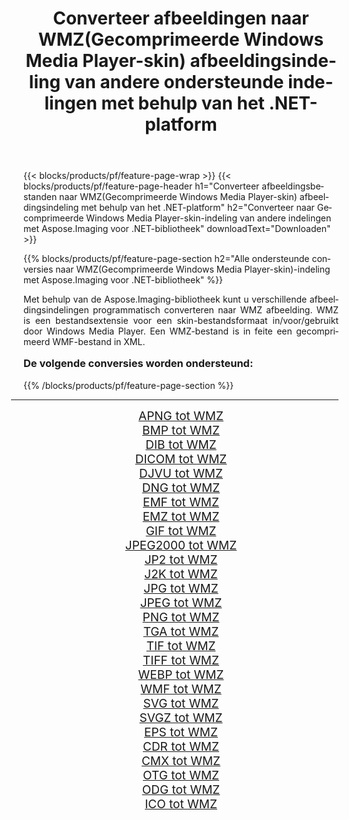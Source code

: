 ﻿---
title: Converteer afbeeldingen naar WMZ(Gecomprimeerde Windows Media Player-skin) afbeeldingsindeling van andere ondersteunde indelingen met behulp van het .NET-platform 
weight: 3920
url: /nl/net/conversion/to/wmz/ 
lang: nl
langdirlevel: 2
locales: zh-hans,ja,it,ru,de,es,fr,nl,id,lt,pl,pt,vi,tr,ko,zh-hant,ar,hi,th,sv,cs,uk,he
description: Met Aspose.Imaging voor .NET-bibliotheek is het eenvoudig om te converteren naar WMZ(Gecomprimeerde Windows Media Player-skin) vanuit andere ondersteunde afbeeldingsindelingen
---

{{< blocks/products/pf/feature-page-wrap >}}
{{< blocks/products/pf/feature-page-header h1="Converteer afbeeldingsbestanden naar WMZ(Gecomprimeerde Windows Media Player-skin) afbeeldingsindeling met behulp van het .NET-platform" h2="Converteer naar Gecomprimeerde Windows Media Player-skin-indeling van andere indelingen met Aspose.Imaging voor .NET-bibliotheek" downloadText="Downloaden" >}}


{{% blocks/products/pf/feature-page-section  h2="Alle ondersteunde conversies naar WMZ(Gecomprimeerde Windows Media Player-skin)-indeling met Aspose.Imaging voor .NET-bibliotheek" %}}
<p align=justify>Met behulp van de Aspose.Imaging-bibliotheek kunt u verschillende afbeeldingsindelingen programmatisch converteren naar WMZ afbeelding. WMZ is een bestandsextensie voor een skin-bestandsformaat in/voor/gebruikt door Windows Media Player. Een WMZ-bestand is in feite een gecomprimeerd WMF-bestand in XML.</p>
<h3 style="margin-top:16px;">
De volgende conversies worden ondersteund:
</h3>
{{% /blocks/products/pf/feature-page-section %}}
<div class="container-fluid productfamilypage bg-gray">
    <div class="convertypes bg-gray agp-content section">
        <div class="container">
		<hr style="margin-left:-20px;"/>
		<div class="row other-converters" style="gap: 10px;font-size: 19px;text-align:center;">
		    <div class='col-md-3 other-converter remove-lp remove-rp'><a href="/imaging/nl/net/conversion/apng-to-wmz/" style="padding:15px;">APNG tot WMZ</a></div>
<div class='col-md-3 other-converter remove-lp remove-rp'><a href="/imaging/nl/net/conversion/bmp-to-wmz/" style="padding:15px;">BMP tot WMZ</a></div>
<div class='col-md-3 other-converter remove-lp remove-rp'><a href="/imaging/nl/net/conversion/dib-to-wmz/" style="padding:15px;">DIB tot WMZ</a></div>
<div class='col-md-3 other-converter remove-lp remove-rp'><a href="/imaging/nl/net/conversion/dicom-to-wmz/" style="padding:15px;">DICOM tot WMZ</a></div>
<div class='col-md-3 other-converter remove-lp remove-rp'><a href="/imaging/nl/net/conversion/djvu-to-wmz/" style="padding:15px;">DJVU tot WMZ</a></div>
<div class='col-md-3 other-converter remove-lp remove-rp'><a href="/imaging/nl/net/conversion/dng-to-wmz/" style="padding:15px;">DNG tot WMZ</a></div>
<div class='col-md-3 other-converter remove-lp remove-rp'><a href="/imaging/nl/net/conversion/emf-to-wmz/" style="padding:15px;">EMF tot WMZ</a></div>
<div class='col-md-3 other-converter remove-lp remove-rp'><a href="/imaging/nl/net/conversion/emz-to-wmz/" style="padding:15px;">EMZ tot WMZ</a></div>
<div class='col-md-3 other-converter remove-lp remove-rp'><a href="/imaging/nl/net/conversion/gif-to-wmz/" style="padding:15px;">GIF tot WMZ</a></div>
<div class='col-md-3 other-converter remove-lp remove-rp'><a href="/imaging/nl/net/conversion/jpeg2000-to-wmz/" style="padding:15px;">JPEG2000 tot WMZ</a></div>
<div class='col-md-3 other-converter remove-lp remove-rp'><a href="/imaging/nl/net/conversion/jp2-to-wmz/" style="padding:15px;">JP2 tot WMZ</a></div>
<div class='col-md-3 other-converter remove-lp remove-rp'><a href="/imaging/nl/net/conversion/j2k-to-wmz/" style="padding:15px;">J2K tot WMZ</a></div>
<div class='col-md-3 other-converter remove-lp remove-rp'><a href="/imaging/nl/net/conversion/jpg-to-wmz/" style="padding:15px;">JPG tot WMZ</a></div>
<div class='col-md-3 other-converter remove-lp remove-rp'><a href="/imaging/nl/net/conversion/jpeg-to-wmz/" style="padding:15px;">JPEG tot WMZ</a></div>
<div class='col-md-3 other-converter remove-lp remove-rp'><a href="/imaging/nl/net/conversion/png-to-wmz/" style="padding:15px;">PNG tot WMZ</a></div>
<div class='col-md-3 other-converter remove-lp remove-rp'><a href="/imaging/nl/net/conversion/tga-to-wmz/" style="padding:15px;">TGA tot WMZ</a></div>
<div class='col-md-3 other-converter remove-lp remove-rp'><a href="/imaging/nl/net/conversion/tif-to-wmz/" style="padding:15px;">TIF tot WMZ</a></div>
<div class='col-md-3 other-converter remove-lp remove-rp'><a href="/imaging/nl/net/conversion/tiff-to-wmz/" style="padding:15px;">TIFF tot WMZ</a></div>
<div class='col-md-3 other-converter remove-lp remove-rp'><a href="/imaging/nl/net/conversion/webp-to-wmz/" style="padding:15px;">WEBP tot WMZ</a></div>
<div class='col-md-3 other-converter remove-lp remove-rp'><a href="/imaging/nl/net/conversion/wmf-to-wmz/" style="padding:15px;">WMF tot WMZ</a></div>
<div class='col-md-3 other-converter remove-lp remove-rp'><a href="/imaging/nl/net/conversion/svg-to-wmz/" style="padding:15px;">SVG tot WMZ</a></div>
<div class='col-md-3 other-converter remove-lp remove-rp'><a href="/imaging/nl/net/conversion/svgz-to-wmz/" style="padding:15px;">SVGZ tot WMZ</a></div>
<div class='col-md-3 other-converter remove-lp remove-rp'><a href="/imaging/nl/net/conversion/eps-to-wmz/" style="padding:15px;">EPS tot WMZ</a></div>
<div class='col-md-3 other-converter remove-lp remove-rp'><a href="/imaging/nl/net/conversion/cdr-to-wmz/" style="padding:15px;">CDR tot WMZ</a></div>
<div class='col-md-3 other-converter remove-lp remove-rp'><a href="/imaging/nl/net/conversion/cmx-to-wmz/" style="padding:15px;">CMX tot WMZ</a></div>
<div class='col-md-3 other-converter remove-lp remove-rp'><a href="/imaging/nl/net/conversion/otg-to-wmz/" style="padding:15px;">OTG tot WMZ</a></div>
<div class='col-md-3 other-converter remove-lp remove-rp'><a href="/imaging/nl/net/conversion/odg-to-wmz/" style="padding:15px;">ODG tot WMZ</a></div>
<div class='col-md-3 other-converter remove-lp remove-rp'><a href="/imaging/nl/net/conversion/ico-to-wmz/" style="padding:15px;">ICO tot WMZ</a></div>
                </div>
        </div>
    </div>
</div>
<br/>

